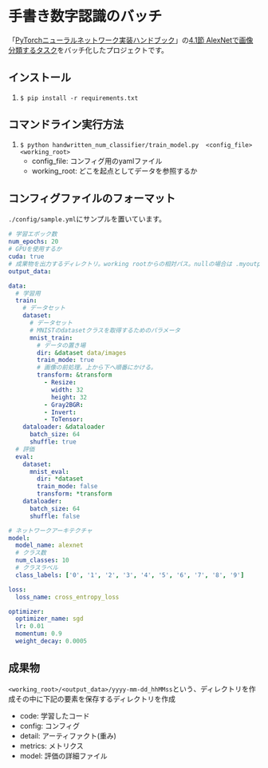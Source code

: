 # 手書き数字認識のバッチ

「[PyTorchニューラルネットワーク実装ハンドブック](www.amazon.co.jp/dp/4798055476)」の[4.1節 AlexNetで画像分類するタスク](https://github.com/miyamotok0105/pytorch_handbook/blob/master/chapter4/section4_1.ipynb)をバッチ化したプロジェクトです。

## インストール
1. `$ pip install -r requirements.txt`

## コマンドライン実行方法
1. `$ python handwritten_num_classifier/train_model.py  <config_file> <working_root>`
    - config_file: コンフィグ用のyamlファイル
    - working_root: どこを起点としてデータを参照するか

## コンフィグファイルのフォーマット

`./config/sample.yml`にサンプルを置いています。

```yaml
# 学習エポック数
num_epochs: 20
# GPUを使用するか
cuda: true
# 成果物を出力するディレクトリ。working rootからの相対パス。nullの場合は .myoutput に作られる
output_data:

data:
  # 学習用
  train:
    # データセット
    dataset:
      # データセット
      # MNISTのdatasetクラスを取得するためのパラメータ
      mnist_train:
        # データの置き場
        dir: &dataset data/images
        train_mode: true
        # 画像の前処理。上から下へ順番にかける。
        transform: &transform
          - Resize:
            width: 32
            height: 32
          - Gray2BGR:
          - Invert:
          - ToTensor:
    dataloader: &dataloader
      batch_size: 64
      shuffle: true
  # 評価
  eval:
    dataset:
      mnist_eval:
        dir: *dataset
        train_mode: false
        transform: *transform
    dataloader: 
      batch_size: 64
      shuffle: false

# ネットワークアーキテクチャ
model:
  model_name: alexnet
  # クラス数
  num_classes: 10
  # クラスラベル
  class_labels: ['0', '1', '2', '3', '4', '5', '6', '7', '8', '9']

loss:
  loss_name: cross_entropy_loss

optimizer:
  optimizer_name: sgd
  lr: 0.01
  momentum: 0.9
  weight_decay: 0.0005

```


## 成果物
`<working_root>/<output_data>/yyyy-mm-dd_hhMMss`という、ディレクトリを作成その中に下記の要素を保存するディレクトリを作成

- code: 学習したコード
- config: コンフィグ  
- detail: アーティファクト(重み)  
- metrics: メトリクス  
- model: 評価の詳細ファイル
